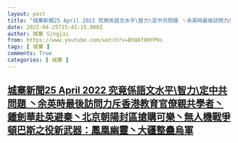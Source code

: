 ```yaml
---
layout: post
title: "城寨新聞25 April 2022 究竟係語文水平\智力\定中共問題 丶余英時最後訪問力斥香港教育官僚親共學者丶鍾劍華赴英避秦丶北京朝陽封區搶購可樂丶無人機戰爭頓巴斯之役新武器：鳳凰幽靈丶大疆整蠱烏軍"
date: 2022-04-25T15:41:15.000Z
author: 城寨 Singjai
from: https://www.youtube.com/watch?v=BhQAf8HYPHs
tags: [ 城寨 ]
comments: True
categories: [ 城寨 ]
---
```

<!--1650901275000-->
[城寨新聞25 April 2022 究竟係語文水平\智力\定中共問題 丶余英時最後訪問力斥香港教育官僚親共學者丶鍾劍華赴英避秦丶北京朝陽封區搶購可樂丶無人機戰爭頓巴斯之役新武器：鳳凰幽靈丶大疆整蠱烏軍](https://www.youtube.com/watch?v=BhQAf8HYPHs)
------

<div>

</div>
